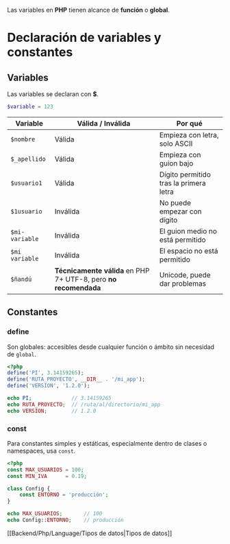 Las variables en **PHP** tienen alcance de **función** o **global**.
# Declaración de variables y constantes
## Variables
Las variables se declaran con **$**.
```php
$variable = 123
```

|Variable|Válida / Inválida|Por qué|
|---|---|---|
|`$nombre`|Válida|Empieza con letra, solo ASCII|
|`$_apellido`|Válida|Empieza con guion bajo|
|`$usuario1`|Válida|Dígito permitido tras la primera letra|
|`$1usuario`|Inválida|No puede empezar con dígito|
|`$mi-variable`|Inválida|El guion medio no está permitido|
|`$mi variable`|Inválida|El espacio no está permitido|
|`$ñandú`|**Técnicamente válida** en PHP 7+ UTF-8, pero **no recomendada**|Unicode, puede dar problemas|

## Constantes

### define
Son globales: accesibles desde cualquier función o ámbito sin necesidad de `global`.
```php
<?php
define('PI', 3.14159265);
define('RUTA_PROYECTO', __DIR__ . '/mi_app');
define('VERSION', '1.2.0');

echo PI;             // 3.14159265
echo RUTA_PROYECTO;  // /ruta/al/directorio/mi_app
echo VERSION;        // 1.2.0
```
### const 
Para constantes simples y estáticas, especialmente dentro de clases o namespaces, usa `const`.
```php
<?php
const MAX_USUARIOS = 100;
const MIN_IVA      = 0.19;

class Config {
    const ENTORNO = 'producción';
}

echo MAX_USUARIOS;       // 100
echo Config::ENTORNO;    // producción

```

[[Backend/Php/Language/Tipos de datos|Tipos de datos]]